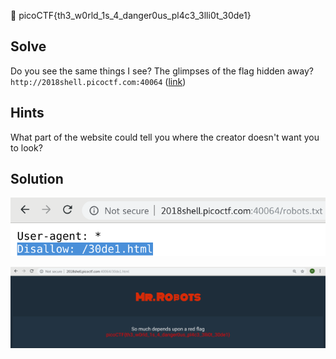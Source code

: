 :checkered_flag: picoCTF{th3_w0rld_1s_4_danger0us_pl4c3_3lli0t_30de1}

## Solve
Do you see the same things I see? The glimpses of the flag hidden away? `http://2018shell.picoctf.com:40064` ([link](http://2018shell.picoctf.com:40064/))

## Hints
What part of the website could tell you where the creator doesn't want you to look?

## Solution
![1](https://raw.githubusercontent.com/shoulderhu/wordpress/master/picoCTF/2018/Web%20Exploitation/Mr.%20Robots/Mr-Robots-1.png)

![2](https://raw.githubusercontent.com/shoulderhu/wordpress/master/picoCTF/2018/Web%20Exploitation/Mr.%20Robots/Mr-Robots-2.png)
